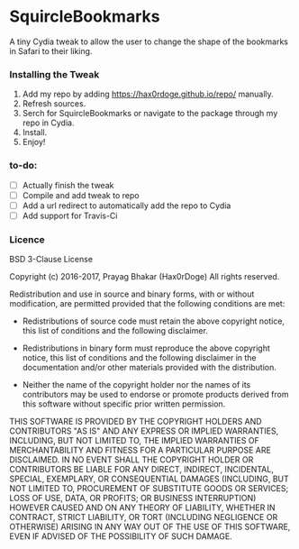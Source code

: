 # SquircleBookmarks

A tiny Cydia tweak to allow the user to change the shape of the bookmarks in Safari to their liking.

### Installing the Tweak

1. Add my repo by adding https://hax0rdoge.github.io/repo/ manually.
2. Refresh sources.
3. Serch for SquircleBookmarks or navigate to the package through my repo in Cydia.
4. Install.
5. Enjoy!

### to-do:

- [ ] Actually finish the tweak
- [ ] Compile and add tweak to repo
- [ ] Add a url redirect to automatically add the repo to Cydia
- [ ] Add support for Travis-Ci

### Licence

BSD 3-Clause License

Copyright (c) 2016-2017, Prayag Bhakar (Hax0rDoge) 
All rights reserved.

Redistribution and use in source and binary forms, with or without modification, are permitted provided that the following conditions are met:

* Redistributions of source code must retain the above copyright notice, this list of conditions and the following disclaimer.

* Redistributions in binary form must reproduce the above copyright notice, this list of conditions and the following disclaimer in the documentation and/or other materials provided with the distribution.

* Neither the name of the copyright holder nor the names of its contributors may be used to endorse or promote products derived from this software without specific prior written permission.

THIS SOFTWARE IS PROVIDED BY THE COPYRIGHT HOLDERS AND CONTRIBUTORS "AS IS" AND ANY EXPRESS OR IMPLIED WARRANTIES, INCLUDING, BUT NOT LIMITED TO, THE IMPLIED WARRANTIES OF MERCHANTABILITY AND FITNESS FOR A PARTICULAR PURPOSE ARE DISCLAIMED. IN NO EVENT SHALL THE COPYRIGHT HOLDER OR CONTRIBUTORS BE LIABLE FOR ANY DIRECT, INDIRECT, INCIDENTAL, SPECIAL, EXEMPLARY, OR CONSEQUENTIAL DAMAGES (INCLUDING, BUT NOT LIMITED TO, PROCUREMENT OF SUBSTITUTE GOODS OR SERVICES; LOSS OF USE, DATA, OR PROFITS; OR BUSINESS INTERRUPTION) HOWEVER CAUSED AND ON ANY THEORY OF LIABILITY, WHETHER IN CONTRACT, STRICT LIABILITY, OR TORT (INCLUDING NEGLIGENCE OR OTHERWISE) ARISING IN ANY WAY OUT OF THE USE OF THIS SOFTWARE, EVEN IF ADVISED OF THE POSSIBILITY OF SUCH DAMAGE.